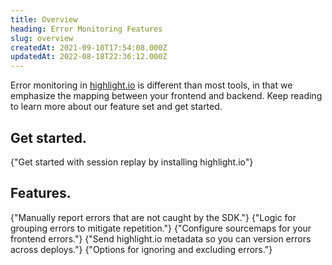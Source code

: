```yaml
---
title: Overview
heading: Error Monitoring Features
slug: overview
createdAt: 2021-09-10T17:54:08.000Z
updatedAt: 2022-08-18T22:36:12.000Z
---
```


Error monitoring in [highlight.io](https://highlight.io) is different than most tools, in that we emphasize the mapping between your frontend and backend. Keep reading to learn more about our feature set and get started.

## Get started.

<DocsCardGroup>
    <DocsCard title="Get Started."  href="../../2_getting-started/1_overview.md">
        {"Get started with session replay by installing highlight.io"}
    </DocsCard>
</DocsCardGroup>

## Features.

<DocsCardGroup>
    <DocsCard title="Manually Reporting Errors."  href="./manually-send-errors.md">
        {"Manually report errors that are not caught by the SDK."}
    </DocsCard>
    <DocsCard title="Grouping Errors."  href="./grouping-errors.md">
        {"Logic for grouping errors to mitigate repetition."}
    </DocsCard>
    <DocsCard title="Sourcemaps."  href="./sourcemaps.md">
        {"Configure sourcemaps for your frontend errors."}
    </DocsCard>
    <DocsCard title="Versioning Errors."  href="../../2_getting-started/3_client-sdk/7_replay-configuration/versioning-sessions-and-errors.md">
        {"Send highlight.io metadata so you can version errors across deploys."}
    </DocsCard>
    <DocsCard title="Ignoring & Excluding Errors"  href="./ignoring-errors.md">
        {"Options for ignoring and excluding errors."}
    </DocsCard>
</DocsCardGroup>
